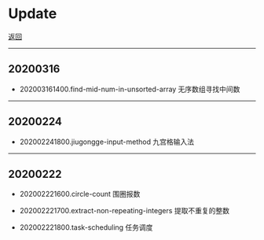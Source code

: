 # Update
[返回](./README.md)

---
## 20200316
* 202003161400.find-mid-num-in-unsorted-array 无序数组寻找中间数


---
## 20200224

* 202002241800.jiugongge-input-method 九宫格输入法

---
## 20200222

* 202002221600.circle-count 围圈报数

* 202002221700.extract-non-repeating-integers 提取不重复的整数

* 202002221800.task-scheduling 任务调度
